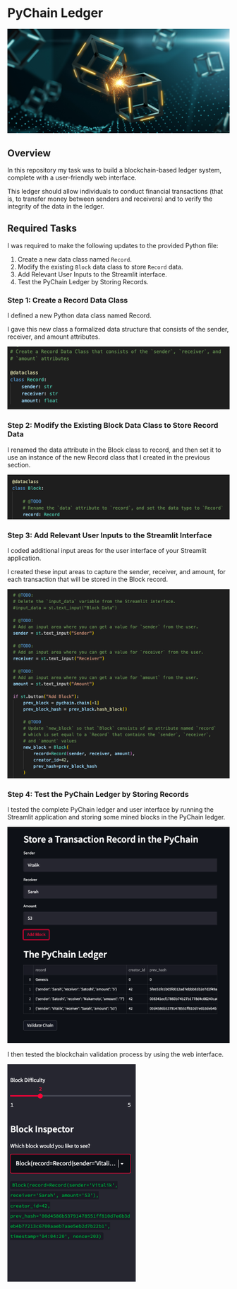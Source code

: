 # PyChain Ledger

![](/Images/application-image.png)

## Overview

In this repository my task was to build a blockchain-based ledger system, complete with a user-friendly web interface. 

This ledger should allow individuals to conduct financial transactions (that is, to transfer money between senders and receivers) and to verify the integrity of the data in the ledger.

## Required Tasks

I was required to make the following updates to the provided Python file:

1. Create a new data class named `Record`. 
2. Modify the existing `Block` data class to store `Record` data.
3. Add Relevant User Inputs to the Streamlit interface.
4. Test the PyChain Ledger by Storing Records.

### Step 1: Create a Record Data Class

I defined a new Python data class named Record. 

I gave this new class a formalized data structure that consists of the sender, receiver, and amount attributes. 

![Alt_text](/Images/screenshot_1.png)

### Step 2: Modify the Existing Block Data Class to Store Record Data

I renamed the data attribute in the Block class to record, and then set it to use an instance of the new Record class that I created in the previous section. 

![Alt_text](/Images/screenshot_2.png)

### Step 3: Add Relevant User Inputs to the Streamlit Interface

I coded additional input areas for the user interface of your Streamlit application. 

I created these input areas to capture the sender, receiver, and amount, for each transaction that will be stored in the Block record.

![Alt_text](/Images/screenshot_3.png)

### Step 4: Test the PyChain Ledger by Storing Records

I tested the complete PyChain ledger and user interface by running the Streamlit application and storing some mined blocks in the PyChain ledger. 

![Alt_text](/Images/screenshot_4.png)

I then tested the blockchain validation process by using the web interface. 

![Alt_text](/Images/screenshot_5.png)
